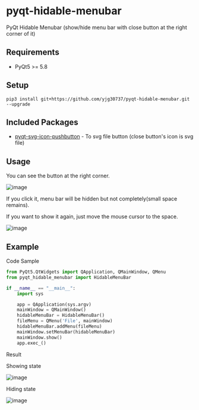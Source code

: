 # pyqt-hidable-menubar
PyQt Hidable Menubar (show/hide menu bar with close button at the right corner of it)

## Requirements
* PyQt5 >= 5.8

## Setup
```pip3 install git+https://github.com/yjg30737/pyqt-hidable-menubar.git --upgrade```

## Included Packages
* <a href="https://github.com/yjg30737/pyqt-svg-icon-pushbutton.git">pyqt-svg-icon-pushbutton</a> - To svg file button (close button's icon is svg file)

## Usage
You can see the button at the right corner. 

![image](https://user-images.githubusercontent.com/55078043/157560268-866c9e48-8a8c-4060-8526-0c8d1ad298ff.png)

If you click it, menu bar will be hidden but not completely(small space remains). 

If you want to show it again, just move the mouse cursor to the space.

![image](https://user-images.githubusercontent.com/55078043/157560287-97c6fcfe-7a1f-4a12-940e-6cc9f4049711.png)

## Example
Code Sample
```python
from PyQt5.QtWidgets import QApplication, QMainWindow, QMenu
from pyqt_hidable_menubar import HidableMenuBar

if __name__ == "__main__":
    import sys

    app = QApplication(sys.argv)
    mainWindow = QMainWindow()
    hidableMenuBar = HidableMenuBar()
    fileMenu = QMenu('File', mainWindow)
    hidableMenuBar.addMenu(fileMenu)
    mainWindow.setMenuBar(hidableMenuBar)
    mainWindow.show()
    app.exec_()
```

Result

Showing state

![image](https://user-images.githubusercontent.com/55078043/157560268-866c9e48-8a8c-4060-8526-0c8d1ad298ff.png)

Hiding state

![image](https://user-images.githubusercontent.com/55078043/157560287-97c6fcfe-7a1f-4a12-940e-6cc9f4049711.png)

